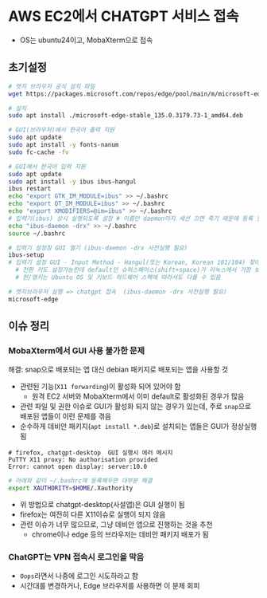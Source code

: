 # AWS EC2에서 CHATGPT 서비스 접속

- OS는 ubuntu24이고, MobaXterm으로 접속

## 초기설정

```sh
# 엣지 브라우저 공식 설치 파일
wget https://packages.microsoft.com/repos/edge/pool/main/m/microsoft-edge-stable/microsoft-edge-stable_135.0.3179.73-1_amd64.deb

# 설치
sudo apt install ./microsoft-edge-stable_135.0.3179.73-1_amd64.deb

# GUI(브라우저)에서 한국어 출력 지원
sudo apt update
sudo apt install -y fonts-nanum
sudo fc-cache -fv

# GUI에서 한국어 입력 지원 
sudo apt update
sudo apt install -y ibus ibus-hangul
ibus restart
echo "export GTK_IM_MODULE=ibus" >> ~/.bashrc
echo "export QT_IM_MODULE=ibus" >> ~/.bashrc
echo "export XMODIFIERS=@im=ibus" >> ~/.bashrc
# 입력기(ibus) 상시 실행되도록 설정 # 이름만 daemon이지 세션 끄면 죽기 때문에 등록 필요
echo "ibus-daemon -drx" >> ~/.bashrc
source ~/.bashrc

# 입력기 설정창 GUI 열기 (ibus-daemon -drx 사전실행 필요)
ibus-setup
# 입력기 설정 GUI - Input Method - Hangul(또는 Korean, Korean 101/104) 찾아서 추가
  # 전환 키도 설정가능한데 default인 슈퍼스페이스(shift+space)가 리눅스에서 가장 보편적
  # 한/영키는 Ubuntu OS 및 키보드 하드웨어 스펙에 따라서도 다를 수 있음

# 엣지브라우저 실행 => chatgpt 접속  (ibus-daemon -drx 사전실행 필요)
microsoft-edge
```

## 이슈 정리

### MobaXterm에서 GUI 사용 불가한 문제

해결: snap으로 배포되는 앱 대신 debian 패키지로 배포되는 앱을 사용할 것

- 관련된 기능(`X11 forwarding`)이 활성화 되어 있어야 함
  - 원격 EC2 서버와 MobaXterm에서 이미 default로 활성화된 경우가 많음
- 관련 파일 및 권한 이슈로 GUI가 활성화 되지 않는 경우가 있는데, 주로 `snap`으로 배포된 앱들이 이런 문제를 겪음
- 순수하게 데비안 패키지(`apt install *.deb`)로 설치되는 앱들은 GUI가 정상실행됨

```error
# firefox, chatgpt-desktop  GUI 실행시 에러 메시지
PuTTY X11 proxy: No authorisation provided
Error: cannot open display: server:10.0
```

```sh
# 아래와 같이 ~/.bashrc에 등록해두면 대부분 해결
export XAUTHORITY=$HOME/.Xauthority
```

- 위 방법으로 chatgpt-desktop(사설앱)은 GUI 실행이 됨
- firefox는 여전히 다른 X11이슈로 실행이 되지 않음
- 관련 이슈가 너무 많으므로, 그냥 데비안 앱으로 진행하는 것을 추천
  - chrome이나 edge 등의 브라우저는 데비안 패키지 배포가 됨

### ChatGPT는 VPN 접속시 로그인을 막음

- `Oops`라면서 나중에 로그인 시도하라고 함
- 시간대를 변경하거나, Edge 브라우저를 사용하면 이 문제 회피
